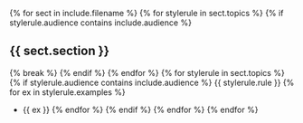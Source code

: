{% for sect in include.filename %}
    {% for stylerule in sect.topics %}
        {% if stylerule.audience contains include.audience %}
## {{ sect.section }}
{% break %}
        {% endif %}
    {% endfor %}
    {% for stylerule in sect.topics %}
        {% if stylerule.audience contains include.audience %}
{{ stylerule.rule }}
            {% for ex in stylerule.examples %}
* {{ ex }}
            {% endfor %}
        {% endif %}
    {% endfor %}
{% endfor %}